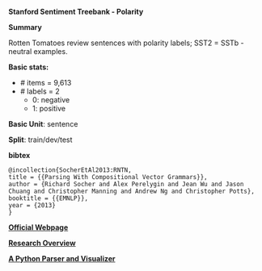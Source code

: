 **Stanford Sentiment Treebank - Polarity**

**Summary**

Rotten Tomatoes review sentences with polarity labels; SST2 = SSTb - neutral examples.

**Basic stats:**

+ \# items = 9,613
+ \# labels = 2
    - 0: negative
    - 1: positive

**Basic Unit**: sentence

**Split**: train/dev/test

**bibtex**
```
@incollection{SocherEtAl2013:RNTN,
title = {{Parsing With Compositional Vector Grammars}},
author = {Richard Socher and Alex Perelygin and Jean Wu and Jason Chuang and Christopher Manning and Andrew Ng and Christopher Potts},
booktitle = {{EMNLP}},
year = {2013}
}
```

[**Official Webpage**](https://nlp.stanford.edu/sentiment/code.html)

[**Research Overview**](https://github.com/magizbox/underthesea/wiki/DATA-SST)

[**A Python Parser and Visualizer**](https://github.com/JonathanRaiman/pytreebank)
